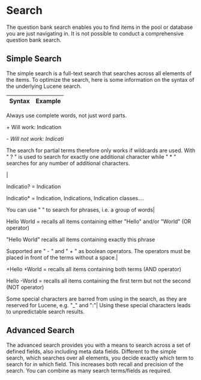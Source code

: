 # Search

The question bank search enables you to find items in the pool or database you are just navigating in. It is not possible to conduct a comprehensive question bank search.

## Simple Search

The simple search is a full-text search that searches across all elements of the items. To optimize the search, here is some information on the syntax of the underlying Lucene search.

Syntax| Example  
---|---  
Always use complete words, not just word parts.

\+ Will work: Indication

 _-  Will not work: Indicati_  
  
The search for partial terms therefore only works if wildcards are used. With " ? " is used to search for exactly one additional character while " * " searches for any number of additional characters.

|

Indicatio? = Indication

Indicatio* = Indication, Indications, Indication classes....
  
You can use " " to search for phrases, i.e. a group of words|

Hello World = recalls all items containing either "Hello" and/or "World" (OR operator)

"Hello World" recalls all items containing exactly this phrase  
  
Supported are  " - " and " + " as boolean operators. The operators must be
placed in front of the terms without a space.|

+Hello +World = recalls all items containing both terms (AND operator)

Hello -World = recalls all items containing the first term but not the second (NOT operator)  
  
Some special characters are barred from using in the search, as they are reserved for Lucene, e.g. "_" and ":"| Using these special characters leads to unpredictable search results.  
  
## Advanced Search

The advanced search provides you with a means to search across a set of defined fields, also including meta data fields. Different to the simple search, which searches over all elements, you decide exactly which term to search for in which field. This increases both recall and precision of the search. You can combine as many search terms/fields as required.

